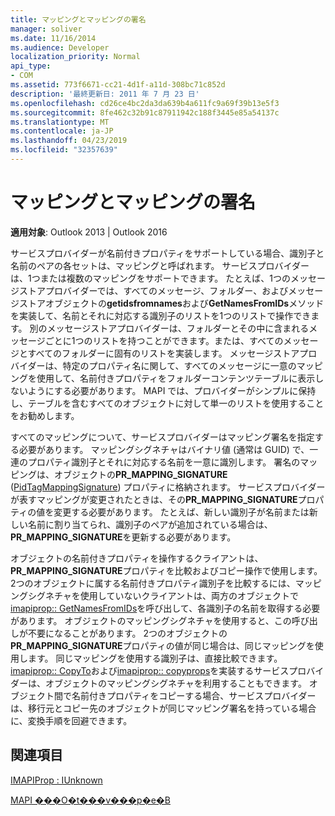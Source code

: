 ```yaml
---
title: マッピングとマッピングの署名
manager: soliver
ms.date: 11/16/2014
ms.audience: Developer
localization_priority: Normal
api_type:
- COM
ms.assetid: 773f6671-cc21-4d1f-a11d-308bc71c852d
description: '最終更新日: 2011 年 7 月 23 日'
ms.openlocfilehash: cd26ce4bc2da3da639b4a611fc9a69f39b13e5f3
ms.sourcegitcommit: 8fe462c32b91c87911942c188f3445e85a54137c
ms.translationtype: MT
ms.contentlocale: ja-JP
ms.lasthandoff: 04/23/2019
ms.locfileid: "32357639"
---
```

# <a name="mappings-and-mapping-signatures"></a>マッピングとマッピングの署名

  
  
**適用対象**: Outlook 2013 | Outlook 2016 
  
サービスプロバイダーが名前付きプロパティをサポートしている場合、識別子と名前のペアの各セットは、マッピングと呼ばれます。 サービスプロバイダーは、1つまたは複数のマッピングをサポートできます。 たとえば、1つのメッセージストアプロバイダーでは、すべてのメッセージ、フォルダー、およびメッセージストアオブジェクトの**getidsfromnames**および**GetNamesFromIDs**メソッドを実装して、名前とそれに対応する識別子のリストを1つのリストで操作できます。 別のメッセージストアプロバイダーは、フォルダーとその中に含まれるメッセージごとに1つのリストを持つことができます。または、すべてのメッセージとすべてのフォルダーに固有のリストを実装します。 メッセージストアプロバイダーは、特定のプロパティ名に関して、すべてのメッセージに一意のマッピングを使用して、名前付きプロパティをフォルダーコンテンツテーブルに表示しないようにする必要があります。 MAPI では、プロバイダーがシンプルに保持し、テーブルを含むすべてのオブジェクトに対して単一のリストを使用することをお勧めします。 
  
すべてのマッピングについて、サービスプロバイダーはマッピング署名を指定する必要があります。 マッピングシグネチャはバイナリ値 (通常は GUID) で、一連のプロパティ識別子とそれに対応する名前を一意に識別します。 署名のマッピングは、オブジェクトの**PR_MAPPING_SIGNATURE** ([PidTagMappingSignature](pidtagmappingsignature-canonical-property.md)) プロパティに格納されます。 サービスプロバイダーが表すマッピングが変更されたときは、その**PR_MAPPING_SIGNATURE**プロパティの値を変更する必要があります。 たとえば、新しい識別子が名前または新しい名前に割り当てられ、識別子のペアが追加されている場合は、 **PR_MAPPING_SIGNATURE**を更新する必要があります。 
  
オブジェクトの名前付きプロパティを操作するクライアントは、 **PR_MAPPING_SIGNATURE**プロパティを比較およびコピー操作で使用します。 2つのオブジェクトに属する名前付きプロパティ識別子を比較するには、マッピングシグネチャを使用していないクライアントは、両方のオブジェクトで[imapiprop:: GetNamesFromIDs](imapiprop-getnamesfromids.md)を呼び出して、各識別子の名前を取得する必要があります。 オブジェクトのマッピングシグネチャを使用すると、この呼び出しが不要になることがあります。 2つのオブジェクトの**PR_MAPPING_SIGNATURE**プロパティの値が同じ場合は、同じマッピングを使用します。 同じマッピングを使用する識別子は、直接比較できます。 [imapiprop:: CopyTo](imapiprop-copyto.md)および[imapiprop:: copyprops](imapiprop-copyprops.md)を実装するサービスプロバイダーは、オブジェクトのマッピングシグネチャを利用することもできます。 オブジェクト間で名前付きプロパティをコピーする場合、サービスプロバイダーは、移行元とコピー先のオブジェクトが同じマッピング署名を持っている場合に、変換手順を回避できます。 
  
## <a name="see-also"></a>関連項目



[IMAPIProp : IUnknown](imapipropiunknown.md)


[MAPI ���O�t���v���p�e�B](mapi-named-properties.md)

